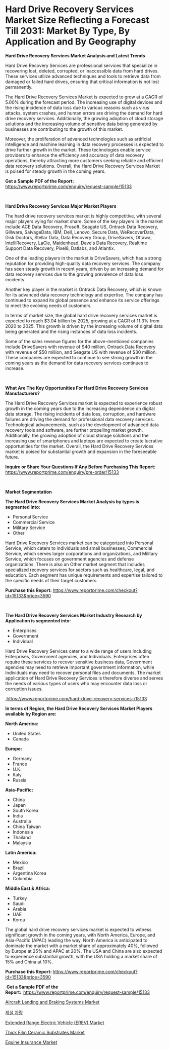 <p><h1>Hard Drive Recovery Services Market Size Reflecting a Forecast Till 2031: Market By Type, By Application and By Geography</h1></p><p><strong>Hard Drive Recovery Services Market Analysis and Latest Trends</strong></p>
<p><p>Hard Drive Recovery Services are professional services that specialize in recovering lost, deleted, corrupted, or inaccessible data from hard drives. These services utilize advanced techniques and tools to retrieve data from damaged or failed hard drives, ensuring that critical information is not lost permanently.</p><p>The Hard Drive Recovery Services Market is expected to grow at a CAGR of 5.00% during the forecast period. The increasing use of digital devices and the rising incidence of data loss due to various reasons such as virus attacks, system crashes, and human errors are driving the demand for hard drive recovery services. Additionally, the growing adoption of cloud storage solutions and the increasing volume of sensitive data being generated by businesses are contributing to the growth of this market.</p><p>Moreover, the proliferation of advanced technologies such as artificial intelligence and machine learning in data recovery processes is expected to drive further growth in the market. These technologies enable service providers to enhance the efficiency and accuracy of data recovery operations, thereby attracting more customers seeking reliable and efficient data recovery solutions. Overall, the Hard Drive Recovery Services Market is poised for steady growth in the coming years.</p></p>
<p><strong>Get a Sample PDF of the Report:&nbsp;</strong> <a href="https://www.reportprime.com/enquiry/request-sample/15133">https://www.reportprime.com/enquiry/request-sample/15133</a></p>
<p>&nbsp;</p>
<p><strong>Hard Drive Recovery Services Major Market Players</strong></p>
<p><p>The hard drive recovery services market is highly competitive, with several major players vying for market share. Some of the key players in the market include ACE Data Recovery, Prosoft, Seagate US, Ontrack Data Recovery, Gillware, SalvageData, IBM, Dell, Lenovo, Secure Data, WeRecoverData, Disk Doctors, Stellar Data, Data Recovery Group, DriveSavers, Ottawa, IntelliRecovery, LaCie, Maidenhead, Dave's Data Recovery, Realtime Support Data Recovery, Pixel8, Datlabs, and Atlantix.</p><p>One of the leading players in the market is DriveSavers, which has a strong reputation for providing high-quality data recovery services. The company has seen steady growth in recent years, driven by an increasing demand for data recovery services due to the growing prevalence of data loss incidents.</p><p>Another key player in the market is Ontrack Data Recovery, which is known for its advanced data recovery technology and expertise. The company has continued to expand its global presence and enhance its service offerings to meet the evolving needs of customers.</p><p>In terms of market size, the global hard drive recovery services market is expected to reach $3.04 billion by 2025, growing at a CAGR of 11.3% from 2020 to 2025. This growth is driven by the increasing volume of digital data being generated and the rising instances of data loss incidents.</p><p>Some of the sales revenue figures for the above-mentioned companies include DriveSavers with revenue of $40 million, Ontrack Data Recovery with revenue of $50 million, and Seagate US with revenue of $30 million. These companies are expected to continue to see strong growth in the coming years as the demand for data recovery services continues to increase.</p></p>
<p>&nbsp;</p>
<p><strong>What Are The Key Opportunities For Hard Drive Recovery Services Manufacturers?</strong></p>
<p><p>The Hard Drive Recovery Services market is expected to experience robust growth in the coming years due to the increasing dependence on digital data storage. The rising incidents of data loss, corruption, and hardware failures are driving the demand for professional data recovery services. Technological advancements, such as the development of advanced data recovery tools and software, are further propelling market growth. Additionally, the growing adoption of cloud storage solutions and the increasing use of smartphones and laptops are expected to create lucrative opportunities for the market. Overall, the Hard Drive Recovery Services market is poised for substantial growth and expansion in the foreseeable future.</p></p>
<p><strong>Inquire or Share Your Questions If Any Before Purchasing This Report:</strong> <a href="https://www.reportprime.com/enquiry/pre-order/15133">https://www.reportprime.com/enquiry/pre-order/15133</a></p>
<p>&nbsp;</p>
<p><strong>Market Segmentation</strong></p>
<p><strong>The Hard Drive Recovery Services Market Analysis by types is segmented into:</strong></p>
<p><ul><li>Personal Service</li><li>Commercial Service</li><li>Military Service</li><li>Other</li></ul></p>
<p><p>Hard Drive Recovery Services market can be categorized into Personal Service, which caters to individuals and small businesses, Commercial Service, which serves larger corporations and organizations, and Military Service, which focuses on government agencies and defense organizations. There is also an Other market segment that includes specialized recovery services for sectors such as healthcare, legal, and education. Each segment has unique requirements and expertise tailored to the specific needs of their target customers.</p></p>
<p><strong>Purchase this Report:&nbsp;</strong><a href="https://www.reportprime.com/checkout?id=15133&price=3590">https://www.reportprime.com/checkout?id=15133&price=3590</a></p>
<p>&nbsp;</p>
<p><strong>The Hard Drive Recovery Services Market Industry Research by Application is segmented into:</strong></p>
<p><ul><li>Enterprises</li><li>Government</li><li>Individual</li></ul></p>
<p><p>Hard Drive Recovery Services cater to a wide range of users including Enterprises, Government agencies, and Individuals. Enterprises often require these services to recover sensitive business data, Government agencies may need to retrieve important government information, while Individuals may need to recover personal files and documents. The market application of Hard Drive Recovery Services is therefore diverse and serves the needs of various types of users who may encounter data loss or corruption issues.</p></p>
<p><a href="https://www.reportprime.com/hard-drive-recovery-services-r15133">&nbsp;https://www.reportprime.com/hard-drive-recovery-services-r15133</a></p>
<p><strong>In terms of Region, the Hard Drive Recovery Services Market Players available by Region are:</strong></p>
<p>
    <p> <strong> North America: </strong>
        <ul>
            <li>United States</li>
            <li>Canada</li>
        </ul>
        </p> 
    <p> <strong> Europe: </strong>
        <ul>
            <li>Germany</li>
            <li>France</li>
            <li>U.K.</li>
            <li>Italy</li>
            <li>Russia</li>
        </ul>
        </p> 
    <p> <strong> Asia-Pacific: </strong>
        <ul>
            <li>China</li>
            <li>Japan</li>
            <li>South Korea</li>
            <li>India</li>
            <li>Australia</li>
            <li>China Taiwan</li>
            <li>Indonesia</li>
            <li>Thailand</li>
            <li>Malaysia</li>
        </ul>
        </p> 
    <p> <strong> Latin America: </strong>
        <ul>
            <li>Mexico</li>
            <li>Brazil</li>
            <li>Argentina Korea</li>
            <li>Colombia</li>
        </ul>
        </p> 
    <p> <strong> Middle East & Africa: </strong>
        <ul>
            <li>Turkey</li>
            <li>Saudi</li>
            <li>Arabia</li>
            <li>UAE</li>
            <li>Korea</li>
        </ul>
    </p>
    </p>
<p><p>The global hard drive recovery services market is expected to witness significant growth in the coming years, with North America, Europe, and Asia-Pacific (APAC) leading the way. North America is anticipated to dominate the market with a market share of approximately 40%, followed by Europe at 25% and APAC at 20%. The USA and China are also expected to experience substantial growth, with the USA holding a market share of 15% and China at 10%.</p></p>
<p><strong>Purchase this Report: </strong><a href="https://www.reportprime.com/checkout?id=15133&price=3590">https://www.reportprime.com/checkout?id=15133&price=3590</a></p>
<p>&nbsp;<strong>Get a Sample PDF of the Report:&nbsp;&nbsp;</strong><a href="https://www.reportprime.com/enquiry/request-sample/15133">https://www.reportprime.com/enquiry/request-sample/15133</a></p>
<p><strong></strong></p>
<p><p><a href="https://www.linkedin.com/pulse/decoding-aircraft-landing-braking-systems-market-deep-dive-abore?trackingId=HicXai45KZD%2BdWGBMVDBtg%3D%3D">Aircraft Landing and Braking Systems Market</a></p><p><a href="https://github.com/vss5505pa7z1p/Market-Research-Report-List-1/blob/main/539866323427.md">제설 차량</a></p><p><a href="https://www.linkedin.com/pulse/extended-range-electric-vehicle-erev-market-research-report-8hjie?trackingId=32hvTwi%2FbE2myrHs1YeGLw%3D%3D">Extended Range Electric Vehicle (EREV) Market</a></p><p><a href="https://issuu.com/reportprime-2/docs/thick-film-ceramic-substrates-market-size-2030.ppt">Thick Film Ceramic Substrates Market</a></p><p><a href="https://github.com/nicholepatriciadoylenwnrjr0/Market-Research-Report-List-2/blob/main/equine-insurance-market.md">Equine Insurance Market</a></p></p>